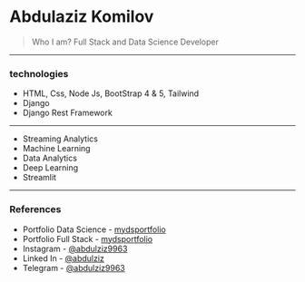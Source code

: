 # Abdulaziz Komilov

> Who I am? 
> Full Stack and Data Science Developer

---

### technologies

- HTML, Css, Node Js, BootStrap 4 & 5, Tailwind
- Django
- Django Rest Framework
---
- Streaming Analytics
- Machine Learning
- Data Analytics
- Deep Learning
- Streamlit

---

### References

- Portfolio Data Science - [mydsportfolio](https://kingsdev.herokuapp.com/)
- Portfolio Full Stack - [mydsportfolio](https://kingsdev.herokuapp.com/)
- Instagram - [@abdulziz9963](https://kingsdev.herokuapp.com/)
- Linked In - [@abdulziz](https://kingsdev.herokuapp.com/)
- Telegram - [@abdulziz9963](https://kingsdev.herokuapp.com/)
